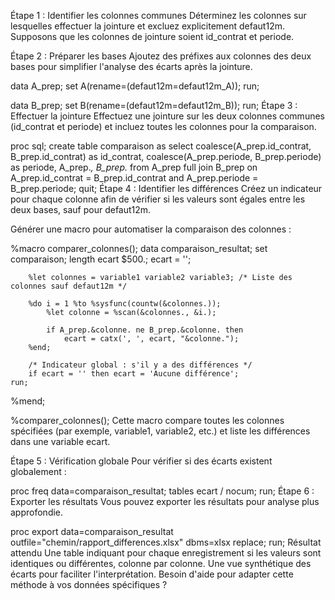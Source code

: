 Étape 1 : Identifier les colonnes communes
Déterminez les colonnes sur lesquelles effectuer la jointure et excluez explicitement defaut12m. Supposons que les colonnes de jointure soient id_contrat et periode.

Étape 2 : Préparer les bases
Ajoutez des préfixes aux colonnes des deux bases pour simplifier l'analyse des écarts après la jointure.

data A_prep;
    set A(rename=(defaut12m=defaut12m_A));
run;

data B_prep;
    set B(rename=(defaut12m=defaut12m_B));
run;
Étape 3 : Effectuer la jointure
Effectuez une jointure sur les deux colonnes communes (id_contrat et periode) et incluez toutes les colonnes pour la comparaison.

proc sql;
    create table comparaison as
    select 
        coalesce(A_prep.id_contrat, B_prep.id_contrat) as id_contrat,
        coalesce(A_prep.periode, B_prep.periode) as periode,
        A_prep.*, 
        B_prep.*
    from A_prep
    full join B_prep
    on A_prep.id_contrat = B_prep.id_contrat
       and A_prep.periode = B_prep.periode;
quit;
Étape 4 : Identifier les différences
Créez un indicateur pour chaque colonne afin de vérifier si les valeurs sont égales entre les deux bases, sauf pour defaut12m.

Générer une macro pour automatiser la comparaison des colonnes :

%macro comparer_colonnes();
    data comparaison_resultat;
        set comparaison;
        length ecart $500.;
        ecart = '';

        %let colonnes = variable1 variable2 variable3; /* Liste des colonnes sauf defaut12m */

        %do i = 1 %to %sysfunc(countw(&colonnes.));
            %let colonne = %scan(&colonnes., &i.);

            if A_prep.&colonne. ne B_prep.&colonne. then
                ecart = catx(', ', ecart, "&colonne.");
        %end;

        /* Indicateur global : s'il y a des différences */
        if ecart = '' then ecart = 'Aucune différence';
    run;
%mend;

%comparer_colonnes();
Cette macro compare toutes les colonnes spécifiées (par exemple, variable1, variable2, etc.) et liste les différences dans une variable ecart.

Étape 5 : Vérification globale
Pour vérifier si des écarts existent globalement :

proc freq data=comparaison_resultat;
    tables ecart / nocum;
run;
Étape 6 : Exporter les résultats
Vous pouvez exporter les résultats pour analyse plus approfondie.

proc export data=comparaison_resultat
    outfile="chemin/rapport_differences.xlsx"
    dbms=xlsx
    replace;
run;
Résultat attendu
Une table indiquant pour chaque enregistrement si les valeurs sont identiques ou différentes, colonne par colonne.
Une vue synthétique des écarts pour faciliter l'interprétation.
Besoin d'aide pour adapter cette méthode à vos données spécifiques ?







